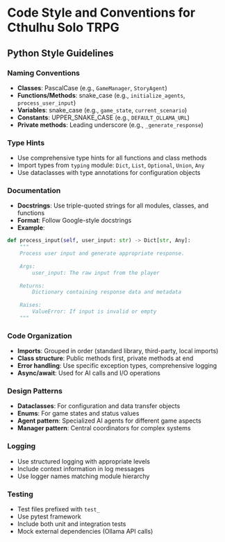 # Code Style and Conventions for Cthulhu Solo TRPG

## Python Style Guidelines

### Naming Conventions
- **Classes**: PascalCase (e.g., `GameManager`, `StoryAgent`)
- **Functions/Methods**: snake_case (e.g., `initialize_agents`, `process_user_input`)
- **Variables**: snake_case (e.g., `game_state`, `current_scenario`)
- **Constants**: UPPER_SNAKE_CASE (e.g., `DEFAULT_OLLAMA_URL`)
- **Private methods**: Leading underscore (e.g., `_generate_response`)

### Type Hints
- Use comprehensive type hints for all functions and class methods
- Import types from `typing` module: `Dict`, `List`, `Optional`, `Union`, `Any`
- Use dataclasses with type annotations for configuration objects

### Documentation
- **Docstrings**: Use triple-quoted strings for all modules, classes, and functions
- **Format**: Follow Google-style docstrings
- **Example**:
```python
def process_input(self, user_input: str) -> Dict[str, Any]:
    """
    Process user input and generate appropriate response.
    
    Args:
        user_input: The raw input from the player
        
    Returns:
        Dictionary containing response data and metadata
        
    Raises:
        ValueError: If input is invalid or empty
    """
```

### Code Organization
- **Imports**: Grouped in order (standard library, third-party, local imports)
- **Class structure**: Public methods first, private methods at end
- **Error handling**: Use specific exception types, comprehensive logging
- **Async/await**: Used for AI calls and I/O operations

### Design Patterns
- **Dataclasses**: For configuration and data transfer objects
- **Enums**: For game states and status values
- **Agent pattern**: Specialized AI agents for different game aspects
- **Manager pattern**: Central coordinators for complex systems

### Logging
- Use structured logging with appropriate levels
- Include context information in log messages
- Use logger names matching module hierarchy

### Testing
- Test files prefixed with `test_`
- Use pytest framework
- Include both unit and integration tests
- Mock external dependencies (Ollama API calls)